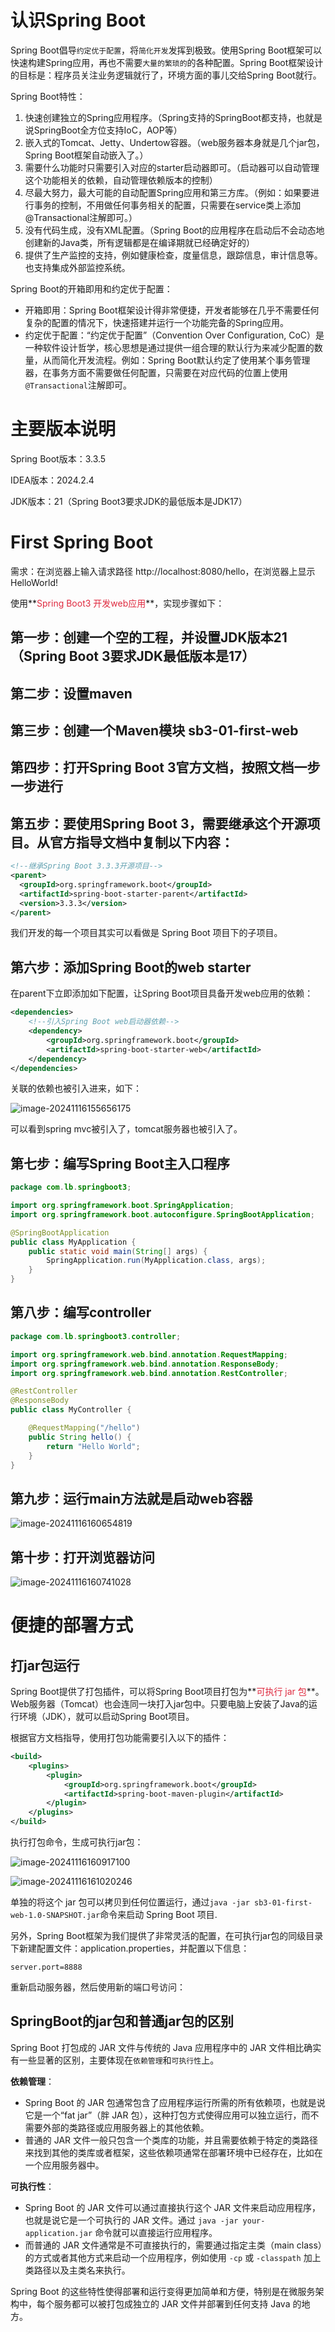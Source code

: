 # 认识Spring Boot
Spring Boot倡导`约定优于配置`，将`简化开发`发挥到极致。使用Spring Boot框架可以快速构建Spring应用，再也不需要`大量的繁琐的`的各种配置。Spring Boot框架设计的目标是：程序员关注业务逻辑就行了，环境方面的事儿交给Spring Boot就行。

Spring Boot特性：

1. 快速创建独立的Spring应用程序。（Spring支持的SpringBoot都支持，也就是说SpringBoot全方位支持IoC，AOP等）
2. 嵌入式的Tomcat、Jetty、Undertow容器。（web服务器本身就是几个jar包，Spring Boot框架自动嵌入了。）
3. 需要什么功能时只需要引入对应的starter启动器即可。（启动器可以自动管理这个功能相关的依赖，自动管理依赖版本的控制）
4. 尽最大努力，最大可能的自动配置Spring应用和第三方库。（例如：如果要进行事务的控制，不用做任何事务相关的配置，只需要在service类上添加@Transactional注解即可。）
5. 没有代码生成，没有XML配置。（Spring Boot的应用程序在启动后不会动态地创建新的Java类，所有逻辑都是在编译期就已经确定好的）
6. 提供了生产监控的支持，例如健康检查，度量信息，跟踪信息，审计信息等。也支持集成外部监控系统。

Spring Boot的开箱即用和约定优于配置：

+ 开箱即用：Spring Boot框架设计得非常便捷，开发者能够在几乎不需要任何复杂的配置的情况下，快速搭建并运行一个功能完备的Spring应用。
+ 约定优于配置：“约定优于配置”（Convention Over Configuration, CoC）是一种软件设计哲学，核心思想是通过提供一组合理的默认行为来减少配置的数量，从而简化开发流程。例如：Spring Boot默认约定了使用某个事务管理器，在事务方面不需要做任何配置，只需要在对应代码的位置上使用`@Transactional`注解即可。

# 主要版本说明
Spring Boot版本：3.3.5

IDEA版本：2024.2.4

JDK版本：21（Spring Boot3要求JDK的最低版本是JDK17）

# First Spring Boot
需求：在浏览器上输入请求路径 http://localhost:8080/hello，在浏览器上显示 HelloWorld!

使用**<font style="color:#DF2A3F;">Spring Boot3 开发web应用</font>**，实现步骤如下：

## 第一步：创建一个空的工程，并设置JDK版本21（Spring Boot 3要求JDK最低版本是17）
## 第二步：设置maven
## 第三步：创建一个Maven模块 sb3-01-first-web
## 第四步：打开Spring Boot 3官方文档，按照文档一步一步进行
## 第五步：要使用Spring Boot 3，需要继承这个开源项目。从官方指导文档中复制以下内容：
```xml
<!--继承Spring Boot 3.3.3开源项目-->
<parent>
  <groupId>org.springframework.boot</groupId>
  <artifactId>spring-boot-starter-parent</artifactId>
  <version>3.3.3</version>
</parent>
```

我们开发的每一个项目其实可以看做是 Spring Boot 项目下的子项目。

## 第六步：添加Spring Boot的web starter
在parent下立即添加如下配置，让Spring Boot项目具备开发web应用的依赖：

```xml
<dependencies>
    <!--引入Spring Boot web启动器依赖-->
    <dependency>
        <groupId>org.springframework.boot</groupId>
        <artifactId>spring-boot-starter-web</artifactId>
    </dependency>
</dependencies>
```

关联的依赖也被引入进来，如下：

![image-20241116155656175](readme.assets/image-20241116155656175.png)

可以看到spring mvc被引入了，tomcat服务器也被引入了。

## 第七步：编写Spring Boot主入口程序
```java
package com.lb.springboot3;

import org.springframework.boot.SpringApplication;
import org.springframework.boot.autoconfigure.SpringBootApplication;

@SpringBootApplication
public class MyApplication {
    public static void main(String[] args) {
        SpringApplication.run(MyApplication.class, args);
    }
}
```

## 第八步：编写controller
```java
package com.lb.springboot3.controller;

import org.springframework.web.bind.annotation.RequestMapping;
import org.springframework.web.bind.annotation.ResponseBody;
import org.springframework.web.bind.annotation.RestController;

@RestController
@ResponseBody
public class MyController {

    @RequestMapping("/hello")
    public String hello() {
        return "Hello World";
    }
}

```

## 第九步：运行main方法就是启动web容器
![image-20241116160654819](readme.assets/image-20241116160654819.png)

## 第十步：打开浏览器访问
![image-20241116160741028](readme.assets/image-20241116160741028.png)

# 便捷的部署方式
## 打jar包运行
Spring Boot提供了打包插件，可以将Spring Boot项目打包为**<font style="color:#DF2A3F;">可执行 jar 包</font>**。Web服务器（Tomcat）也会连同一块打入jar包中。只要电脑上安装了Java的运行环境（JDK），就可以启动Spring Boot项目。

根据官方文档指导，使用打包功能需要引入以下的插件：

```xml
<build>
	<plugins>
		<plugin>
			<groupId>org.springframework.boot</groupId>
			<artifactId>spring-boot-maven-plugin</artifactId>
		</plugin>
	</plugins>
</build>
```



执行打包命令，生成可执行jar包：

![image-20241116160917100](readme.assets/image-20241116160917100.png)

![image-20241116161020246](readme.assets/image-20241116161020246.png)

单独的将这个 jar 包可以拷贝到任何位置运行，通过`java -jar sb3-01-first-web-1.0-SNAPSHOT.jar`命令来启动 Spring Boot 项目.

另外，Spring Boot框架为我们提供了非常灵活的配置，在可执行jar包的同级目录下新建配置文件：application.properties，并配置以下信息：

```properties
server.port=8888
```

重新启动服务器，然后使用新的端口号访问：

## SpringBoot的jar包和普通jar包的区别
Spring Boot 打包成的 JAR 文件与传统的 Java 应用程序中的 JAR 文件相比确实有一些显著的区别，主要体现在`依赖管理`和`可执行性`上。

**依赖管理**：

+ Spring Boot 的 JAR 包通常包含了应用程序运行所需的所有依赖项，也就是说它是一个“fat jar”（胖 JAR 包），这种打包方式使得应用可以独立运行，而不需要外部的类路径或应用服务器上的其他依赖。
+ 普通的 JAR 文件一般只包含一个类库的功能，并且需要依赖于特定的类路径来找到其他的类库或者框架，这些依赖项通常在部署环境中已经存在，比如在一个应用服务器中。

**可执行性**：

+ Spring Boot 的 JAR 文件可以通过直接执行这个 JAR 文件来启动应用程序，也就是说它是一个可执行的 JAR 文件。通过 `java -jar your-application.jar` 命令就可以直接运行应用程序。
+ 而普通的 JAR 文件通常是不可直接执行的，需要通过指定主类（main class）的方式或者其他方式来启动一个应用程序，例如使用 `-cp` 或 `-classpath` 加上类路径以及主类名来执行。

Spring Boot 的这些特性使得部署和运行变得更加简单和方便，特别是在微服务架构中，每个服务都可以被打包成独立的 JAR 文件并部署到任何支持 Java 的地方。





